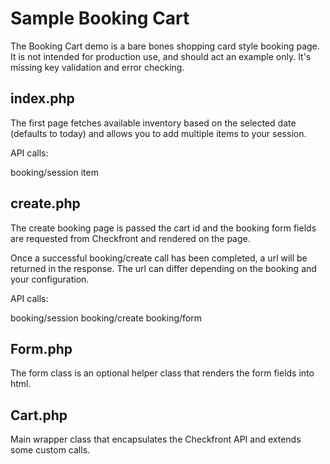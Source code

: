 Sample Booking Cart
==========================

The Booking Cart demo is a bare bones shopping card style booking page.  It is not intended 
for production use, and should act an example only.  It's missing key validation and error
checking.


index.php
---------

The first page fetches available inventory based on the selected date (defaults to today) and 
allows you to add multiple items to your session.

API calls:

booking/session
item

create.php
----------

The create booking page is passed the cart id and the booking form fields are requested from
Checkfront and rendered on the page. 

Once a successful booking/create call has been completed, a url will be returned in the response.  The 
url can differ depending on the booking and your configuration.


API calls:

booking/session
booking/create
booking/form


Form.php
--------

The form class is an optional helper class that renders the form fields into html.  


Cart.php
--------

Main wrapper class that encapsulates the Checkfront API and extends some custom calls. 

